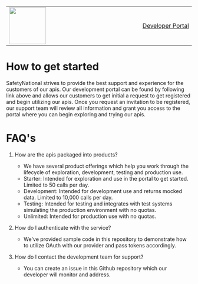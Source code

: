 
<table cellpadding=0 cellspacing=0><tr><td><img src="https://github.com/SafetyNationalPublic/apis/wiki/docs/SN_2018_Logo.svg" width="100" height="100"></td><td width="800" align="right"><a href="https://api-sandbox-cus.developer.azure-api.net/">Developer Portal</a></td></tr></table>

# How to get started 
SafetyNational strives to provide the best support and experience for the customers of our apis.  Our development portal can be found by following link above and allows our customers to get initial a request to get registered and begin utilizing our apis. Once you request an invitation to be registered, our support team will review all information and grant you access to the portal where you can begin exploring and trying our apis.  

#  FAQ's
1. How are the apis packaged into products?
   - We have several product offerings which help you work through the lifecycle of exploration, development, testing and production use. 
   - Starter: Intended for exploration and use in the portal to get started. Limited to 50 calls per day.
   - Development: Intended for development use and returns mocked data.  Limited to 10,000 calls per day.
   - Testing: Intended for testing and integrates with test systems simulating the production environment with no quotas.
   - Unlimited: Intended for production use with no quotas.  

2. How do I authenticate with the service?
   - We've provided sample code in this repository to demonstrate how to utilize OAuth with our provider and pass tokens accordingly.
   
3. How do I contact the development team for support?
   - You can create an issue in this Github repository which our developer will monitor and address.

